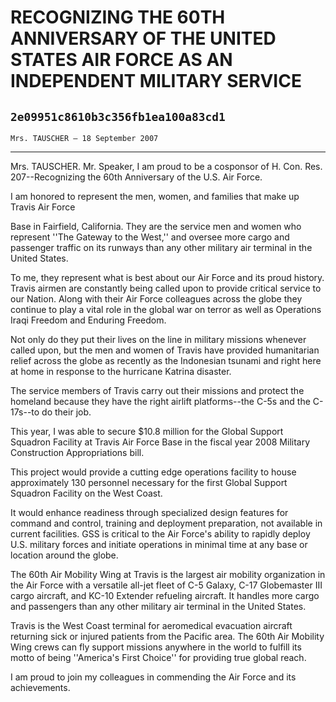 # RECOGNIZING THE 60TH ANNIVERSARY OF THE UNITED STATES AIR FORCE AS AN  INDEPENDENT MILITARY SERVICE
## `2e09951c8610b3c356fb1ea100a83cd1`
`Mrs. TAUSCHER — 18 September 2007`

---


Mrs. TAUSCHER. Mr. Speaker, I am proud to be a cosponsor of H. Con. 
Res. 207--Recognizing the 60th Anniversary of the U.S. Air Force.

I am honored to represent the men, women, and families that make up 
Travis Air Force


Base in Fairfield, California. They are the service men and women who 
represent ''The Gateway to the West,'' and oversee more cargo and 
passenger traffic on its runways than any other military air terminal 
in the United States.

To me, they represent what is best about our Air Force and its proud 
history. Travis airmen are constantly being called upon to provide 
critical service to our Nation. Along with their Air Force colleagues 
across the globe they continue to play a vital role in the global war 
on terror as well as Operations Iraqi Freedom and Enduring Freedom.

Not only do they put their lives on the line in military missions 
whenever called upon, but the men and women of Travis have provided 
humanitarian relief across the globe as recently as the Indonesian 
tsunami and right here at home in response to the hurricane Katrina 
disaster.

The service members of Travis carry out their missions and protect 
the homeland because they have the right airlift platforms--the C-5s 
and the C-17s--to do their job.

This year, I was able to secure $10.8 million for the Global Support 
Squadron Facility at Travis Air Force Base in the fiscal year 2008 
Military Construction Appropriations bill.

This project would provide a cutting edge operations facility to 
house approximately 130 personnel necessary for the first Global 
Support Squadron Facility on the West Coast.

It would enhance readiness through specialized design features for 
command and control, training and deployment preparation, not available 
in current facilities. GSS is critical to the Air Force's ability to 
rapidly deploy U.S. military forces and initiate operations in minimal 
time at any base or location around the globe.

The 60th Air Mobility Wing at Travis is the largest air mobility 
organization in the Air Force with a versatile all-jet fleet of C-5 
Galaxy, C-17 Globemaster III cargo aircraft, and KC-10 Extender 
refueling aircraft. It handles more cargo and passengers than any other 
military air terminal in the United States.

Travis is the West Coast terminal for aeromedical evacuation aircraft 
returning sick or injured patients from the Pacific area. The 60th Air 
Mobility Wing crews can fly support missions anywhere in the world to 
fulfill its motto of being ''America's First Choice'' for providing 
true global reach.

I am proud to join my colleagues in commending the Air Force and its 
achievements.